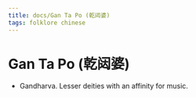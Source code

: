 ```yaml
---
title: docs/Gan Ta Po (乾闼婆)
tags: folklore chinese
---
```


# Gan Ta Po (乾闼婆)
- Gandharva. Lesser deities with an affinity for music.